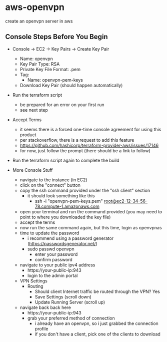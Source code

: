 # aws-openvpn
create an openvpn server in aws

## Console Steps Before You Begin
- Console -> EC2 -> Key Pairs -> Create Key Pair
    - Name: openvpn
    - Key Pair Type: RSA
    - Private Key File Format: .pem
    - Tag:
        - Name: openvpn-pem-keys
    - Download Key Pair (should happen automatically)

- Run the terraform script
    - be prepared for an error on your first run
    - see next step

- Accept Terms
    - it seems there is a forced one-time console agreement for using this product
    - per stackoverflow, there is a request to add this feature
    - https://github.com/hashicorp/terraform-provider-aws/issues/17146
    - for now, just follow the prompt (there should be a link to follow)

- Run the terraform script again to complete the build

- More Console Stuff
    - navigate to the instance (in EC2)
    - click on the "connect" button
    - copy the ssh command provided under the "ssh client" section
        - it should look something like this
            - ssh -i "openvpn-pem-keys.pem" root@ec2-12-34-56-78.compute-1.amazonaws.com
    - open your terminal and run the command provided (you may need to point to where you downloaded the key file)
    - accept the terms
    - now run the same command again, but this time, login as openvpnas
    - time to update the password
        - i recommend using a password generator (https://passwordsgenerator.net/)
        - sudo passwd openvpn
            - enter your password
            - confirm password
    - navigate to your public ipv4 address
        - https://your-public-ip:943
        - login to the admin portal
    - VPN Settings
        - Routing
            - Should client Internet traffic be routed through the VPN? Yes
            - Save Settings (scroll down)
            - Update Running Server (scroll up)
    - navigate back back here 
        - https://your-public-ip:943
        - grab your preferred method of connection
            - i already have an openvpn, so i just grabbed the connection profile
            - if you don't have a client, pick one of the clients to download


